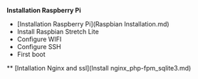 **Installation Raspberry Pi**  
* [Installation Raspberry Pi](Raspbian Installation.md)
* Install Raspbian Stretch Lite
* Configure WIFI
* Configure SSH
* First boot

** [Intallation Nginx and ssl](Install nginx_php-fpm_sqlite3.md)
